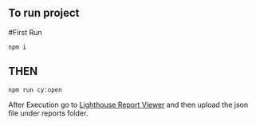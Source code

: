 ## To run project
#First Run

```
npm i
```

## THEN

```
npm run cy:open
```

After Execution go to [Lighthouse Report Viewer](https://googlechrome.github.io/lighthouse/viewer/) and then upload the json file under reports folder.